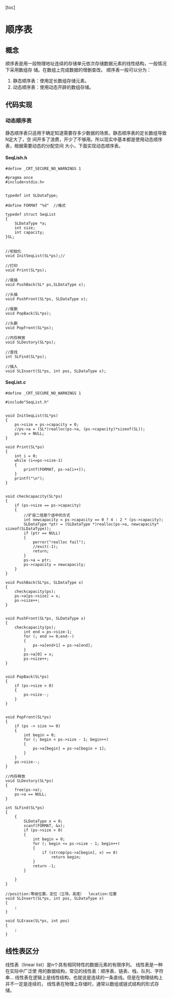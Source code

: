 [toc]

# 顺序表 

## 概念

顺序表是用一段物理地址连续的存储单元依次存储数据元素的线性结构，一般情况下采用数组存 
储。在数组上完成数据的增删查改。
顺序表一般可以分为：

1. 静态顺序表：使用定长数组存储元素。
1. 动态顺序表：使用动态开辟的数组存储。



## 代码实现 

### 动态顺序表

静态顺序表只适用于确定知道需要存多少数据的场景。静态顺序表的定长数组导致N定大了，空 
间开多了浪费，开少了不够用。所以现实中基本都是使用动态顺序表，根据需要动态的分配空间 
大小，下面实现动态顺序表。

#### SeqLish.h

```
#define _CRT_SECURE_NO_WARNINGS 1

#pragma once
#include<stdio.h>


typedef int SLDataType;

#define FORMAT "%d"  //格式

typedef struct SeqList
{
	SLDataType *a;
	int size;
	int capacity;
}SL;


//初始化
void InitSeqList(SL*ps);//

//打印
void Print(SL*ps);

//尾插
void PushBack(SL* ps,SLDataType x);

//头插
void PushFront(SL*ps, SLDataType x);

//尾删
void PopBack(SL*ps);

//头删
void PopFront(SL*ps);

//内存释放
void SLDestory(SL*ps);

//查找
int SLFind(SL*ps);

//插入
void SLInsert(SL*ps, int pos, SLDataType x);

```

#### SeqList.c

```
#define _CRT_SECURE_NO_WARNINGS 1

#include"SeqList.h"


void InitSeqList(SL*ps)
{
	ps->size = ps->capacity = 0;
	//ps->a = (SL*)realloc(ps->a, (ps->capacity)*sizeof(SL));
	ps->a = NULL;
}

void Print(SL*ps)
{
	int i = 0;
	while (i<=ps->size-1)
	{
		printf(FORMAT, ps->a[i++]);
	}
	printf("\n");
}


void checkcapacity(SL*ps)
{
	if (ps->size == ps->capacity)
	{
		//扩容二倍是个适中的方式
		int newcapacity = ps->capacity == 0 ? 4 : 2 * (ps->capacity);
		SLDataType *ptr = (SLDataType *)realloc(ps->a, newcapacity* sizeof(SLDataType));
		if (ptr == NULL)
		{
			perror("realloc fail");
			//exit(-1);
			return;
		}
		ps->a = ptr;
		ps->capacity = newcapacity;
	}
}

void PushBack(SL*ps, SLDataType x)
{
	checkcapacity(ps);
	ps->a[ps->size] = x;
	ps->size++;	
}


void PushFront(SL*ps, SLDataType x)
{
	checkcapacity(ps);
		int end = ps->size-1;
		for (; end >= 0;end--)
		{
			ps->a[end+1] = ps->a[end];
		}
		ps->a[0] = x;
		ps->size++;
}


void PopBack(SL*ps)
{
	if (ps->size > 0)
	{
		ps->size--;
	}
}


void PopFront(SL*ps)
{
	if (ps -> size >= 0)
	{
		int begin = 0;
		for (; begin < ps->size - 1; begin++)
		{
			ps->a[begin] = ps->a[begin + 1];
		}
	}
	ps->size--;
}

//内存释放
void SLDestory(SL*ps)
{
	free(ps->a);
	ps->a == NULL;
}

int SLFind(SL*ps)
{
	{
		SLDataType x = 0;
		scanf(FORMAT, &x);
		if (ps->size > 0)
		{
			int begin = 0;
			for (; begin <= ps->size - 1; begin++)
			{
				if (strcmp(ps->a[begin], x) == 0)
					return begin;
			}
			return -1;
		}
		
	}
}

//position:等级位置，定位（立场，高度）  location:位置
void SLInsert(SL*ps, int pos, SLDataType x)
{
	;
}

void SLErase(SL*ps, int pos)
{
	;
}
```



## 线性表区分

线性表（linear list）是n个具有相同特性的数据元素的有限序列。 线性表是一种在实际中广泛使 
用的数据结构，常见的线性表：顺序表、链表、栈、队列、字符串...
线性表在逻辑上是线性结构，也就说是连续的一条直线。但是在物理结构上并不一定是连续的， 
线性表在物理上存储时，通常以数组或链式结构的形式存储。